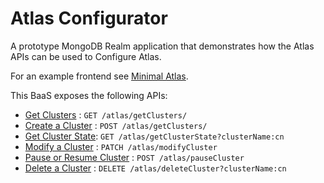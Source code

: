 # Atlas Configurator

A prototype MongoDB Realm application that demonstrates how the Atlas APIs can be used to Configure Atlas.

For an example frontend see [Minimal Atlas](https://github.com/esteininger/minimal-atlas).

This BaaS exposes the following APIs:

* [Get Clusters](./docs/atlas/getClusters.md) : `GET /atlas/getClusters/`
* [Create a Cluster](./docs/atlas/createCluster.md) : `POST /atlas/getClusters/`
* [Get Cluster State](./docs/atlas/getClusterState.md): `GET /atlas/getClusterState?clusterName:cn`
* [Modify a Cluster](./docs/atlas/modifyCluster.md) : `PATCH /atlas/modifyCluster`
* [Pause or Resume Cluster](./docs/atlas/pauseCluster.md) : `POST /atlas/pauseCluster`
* [Delete a Cluster](./docs/atlas/deleteCluster.md) : `DELETE /atlas/deleteCluster?clusterName:cn`


